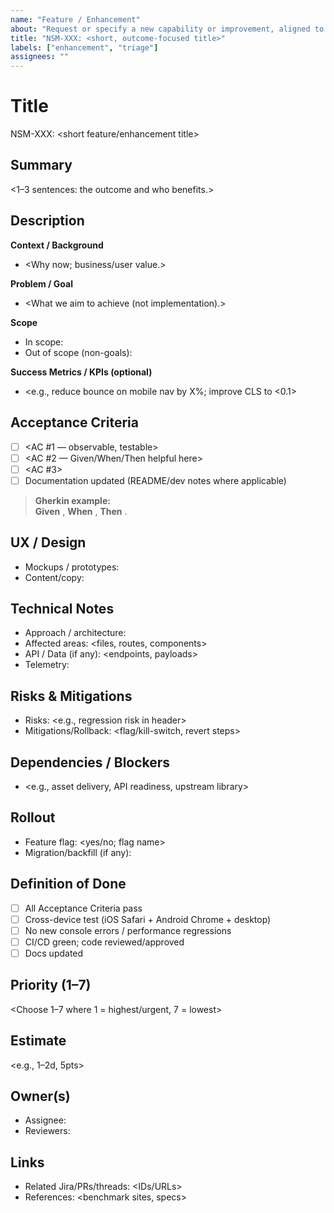```yaml
---
name: "Feature / Enhancement"
about: "Request or specify a new capability or improvement, aligned to Jira fields."
title: "NSM-XXX: <short, outcome-focused title>"
labels: ["enhancement", "triage"]
assignees: ""
---
```


# Title
NSM-XXX: <short feature/enhancement title>

## Summary
<1–3 sentences: the outcome and who benefits.>

## Description
**Context / Background**  
- <Why now; business/user value.>

**Problem / Goal**  
- <What we aim to achieve (not implementation).>

**Scope**
- In scope: <bullets>
- Out of scope (non-goals): <bullets>

**Success Metrics / KPIs (optional)**
- <e.g., reduce bounce on mobile nav by X%; improve CLS to <0.1>

## Acceptance Criteria
- [ ] <AC #1 — observable, testable>
- [ ] <AC #2 — Given/When/Then helpful here>
- [ ] <AC #3>
- [ ] Documentation updated (README/dev notes where applicable)

> **Gherkin example:**  
> **Given** <state>, **When** <action>, **Then** <expected outcome>.

## UX / Design
- Mockups / prototypes: <links or attach images>
- Content/copy: <notes or link to doc>

## Technical Notes
- Approach / architecture: <brief plan or options>
- Affected areas: <files, routes, components>
- API / Data (if any): <endpoints, payloads>
- Telemetry: <events to track>

## Risks & Mitigations
- Risks: <e.g., regression risk in header>
- Mitigations/Rollback: <flag/kill-switch, revert steps>

## Dependencies / Blockers
- <e.g., asset delivery, API readiness, upstream library>

## Rollout
- Feature flag: <yes/no; flag name>
- Migration/backfill (if any): <notes>

## Definition of Done
- [ ] All Acceptance Criteria pass
- [ ] Cross-device test (iOS Safari + Android Chrome + desktop)
- [ ] No new console errors / performance regressions
- [ ] CI/CD green; code reviewed/approved
- [ ] Docs updated

## Priority (1–7)
<Choose 1–7 where 1 = highest/urgent, 7 = lowest>

## Estimate
<e.g., 1–2d, 5pts>

## Owner(s)
- Assignee: <name>
- Reviewers: <names>

## Links
- Related Jira/PRs/threads: <IDs/URLs>
- References: <benchmark sites, specs>
